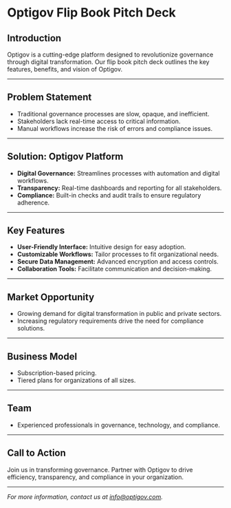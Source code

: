# Optigov Flip Book Pitch Deck

## Introduction
Optigov is a cutting-edge platform designed to revolutionize governance through digital transformation. Our flip book pitch deck outlines the key features, benefits, and vision of Optigov.

---

## Problem Statement
- Traditional governance processes are slow, opaque, and inefficient.
- Stakeholders lack real-time access to critical information.
- Manual workflows increase the risk of errors and compliance issues.

---

## Solution: Optigov Platform
- **Digital Governance:** Streamlines processes with automation and digital workflows.
- **Transparency:** Real-time dashboards and reporting for all stakeholders.
- **Compliance:** Built-in checks and audit trails to ensure regulatory adherence.

---

## Key Features
- **User-Friendly Interface:** Intuitive design for easy adoption.
- **Customizable Workflows:** Tailor processes to fit organizational needs.
- **Secure Data Management:** Advanced encryption and access controls.
- **Collaboration Tools:** Facilitate communication and decision-making.

---

## Market Opportunity
- Growing demand for digital transformation in public and private sectors.
- Increasing regulatory requirements drive the need for compliance solutions.

---

## Business Model
- Subscription-based pricing.
- Tiered plans for organizations of all sizes.

---

## Team
- Experienced professionals in governance, technology, and compliance.

---

## Call to Action
Join us in transforming governance. Partner with Optigov to drive efficiency, transparency, and compliance in your organization.

---

*For more information, contact us at [info@optigov.com](mailto:info@optigov.com).*